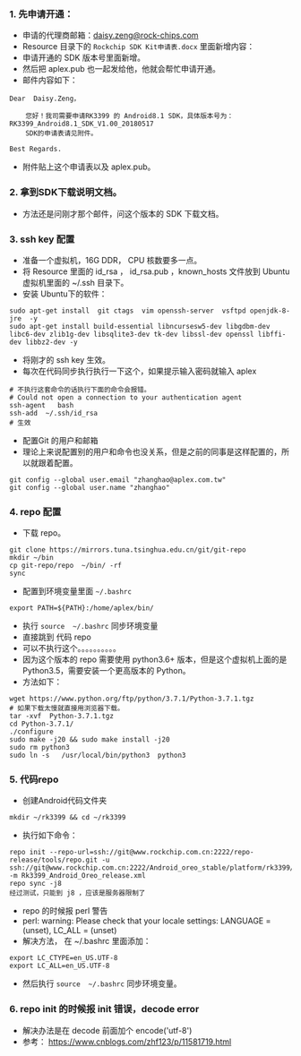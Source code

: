 ### 1. 先申请开通：
* 申请的代理商邮箱：daisy.zeng@rock-chips.com
* Resource 目录下的 `Rockchip SDK Kit申请表.docx` 里面新增内容：
* 申请开通的 SDK 版本号里面新增。
* 然后把 aplex.pub 也一起发给他，他就会帮忙申请开通。
* 邮件内容如下：
```
Dear  Daisy.Zeng，
 
    您好！我司需要申请RK3399 的 Android8.1 SDK，具体版本号为：RK3399_Android8.1_SDK_V1.00_20180517
    SDK的申请表请见附件。
 
Best Regards.
```
* 附件贴上这个申请表以及 aplex.pub。

### 2. 拿到SDK下载说明文档。
* 方法还是问刚才那个邮件，问这个版本的 SDK 下载文档。

### 3. ssh key 配置
* 准备一个虚拟机，16G DDR， CPU 核数要多一点。
* 将 Resource 里面的 id_rsa ， id_rsa.pub ，known_hosts 文件放到 Ubuntu 虚拟机里面的 ~/.ssh 目录下。
* 安装 Ubuntu下的软件：
```
sudo apt-get install  git ctags  vim openssh-server  vsftpd openjdk-8-jre  -y
sudo apt-get install build-essential libncursesw5-dev libgdbm-dev libc6-dev zlib1g-dev libsqlite3-dev tk-dev libssl-dev openssl libffi-dev libbz2-dev -y
```

* 将刚才的 ssh key 生效。
* 每次在代码同步执行执行一下这个，如果提示输入密码就输入 aplex
```
# 不执行这套命令的话执行下面的命令会报错。
# Could not open a connection to your authentication agent
ssh-agent   bash
ssh-add  ~/.ssh/id_rsa
# 生效
```

* 配置Git 的用户和邮箱
* 理论上来说配置别的用户和命令也没关系，但是之前的同事是这样配置的，所以就跟着配置。
```
git config --global user.email "zhanghao@aplex.com.tw"
git config --global user.name "zhanghao"
```

### 4. repo 配置
* 下载 repo。
```
git clone https://mirrors.tuna.tsinghua.edu.cn/git/git-repo
mkdir ~/bin
cp git-repo/repo  ~/bin/ -rf
sync
```
* 配置到环境变量里面 `~/.bashrc`
```
export PATH=${PATH}:/home/aplex/bin/
```
* 执行 `source  ~/.bashrc`  同步环境变量
* 直接跳到 代码 repo
* 可以不执行这个。。。。。。。。。。
* 因为这个版本的 repo 需要使用 python3.6+ 版本，但是这个虚拟机上面的是 Python3.5，需要安装一个更高版本的 Python。
* 方法如下：
```
wget https://www.python.org/ftp/python/3.7.1/Python-3.7.1.tgz
# 如果下载太慢就直接用浏览器下载。
tar -xvf  Python-3.7.1.tgz
cd Python-3.7.1/
./configure
sudo make -j20 && sudo make install -j20
sudo rm python3
sudo ln -s   /usr/local/bin/python3  python3
```

### 5. 代码repo 
* 创建Android代码文件夹
```
mkdir ~/rk3399 && cd ~/rk3399
```
* 执行如下命令：
```
repo init --repo-url=ssh://git@www.rockchip.com.cn:2222/repo-release/tools/repo.git -u ssh://git@www.rockchip.com.cn:2222/Android_oreo_stable/platform/rk3399/manifests.git -m Rk3399_Android_Oreo_release.xml
repo sync -j8
经过测试，只能到 j8 ，应该是服务器限制了
```
* repo 的时候报 perl 警告
* perl: warning: Please check that your locale settings: LANGUAGE = (unset), LC_ALL = (unset)
* 解决方法， 在 ~/.bashrc 里面添加：
```
export LC_CTYPE=en_US.UTF-8
export LC_ALL=en_US.UTF-8
```
* 然后执行 `source  ~/.bashrc` 同步环境变量。

### 6. repo init 的时候报 init 错误，decode error
* 解决办法是在  decode 前面加个 encode('utf-8')
* 参考： https://www.cnblogs.com/zhf123/p/11581719.html